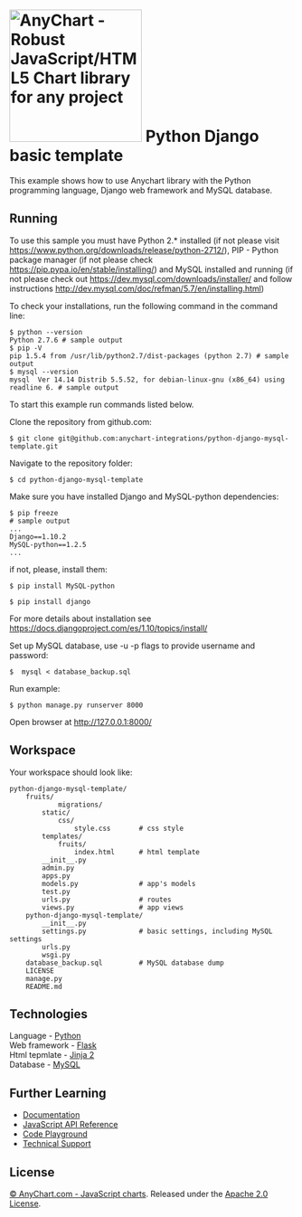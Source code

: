 [<img src="https://cdn.anychart.com/images/logo-transparent-segoe.png?2" width="234px" alt="AnyChart - Robust JavaScript/HTML5 Chart library for any project">](https://anychart.com)
Python Django basic template
=========================

This example shows how to use Anychart library with the Python programming language, Django web framework and MySQL database.

## Running

To use this sample you must have Python 2.* installed (if not please visit https://www.python.org/downloads/release/python-2712/), PIP - Python package manager (if not please check https://pip.pypa.io/en/stable/installing/) and
MySQL installed and running (if not please check out https://dev.mysql.com/downloads/installer/ and follow instructions http://dev.mysql.com/doc/refman/5.7/en/installing.html)

To check your installations, run the following command in the command line:
```
$ python --version
Python 2.7.6 # sample output
$ pip -V
pip 1.5.4 from /usr/lib/python2.7/dist-packages (python 2.7) # sample output
$ mysql --version
mysql  Ver 14.14 Distrib 5.5.52, for debian-linux-gnu (x86_64) using readline 6. # sample output
```

To start this example run commands listed below.

Clone the repository from github.com:
```
$ git clone git@github.com:anychart-integrations/python-django-mysql-template.git
```

Navigate to the repository folder:
```
$ cd python-django-mysql-template
```

Make sure you have installed Django and MySQL-python dependencies:
```
$ pip freeze
# sample output
...
Django==1.10.2
MySQL-python==1.2.5
...
```

if not, please, install them:
```
$ pip install MySQL-python

$ pip install django
```
For more details about installation see https://docs.djangoproject.com/es/1.10/topics/install/

Set up MySQL database, use -u -p flags to provide username and password:
```
$  mysql < database_backup.sql
```

Run example:
```
$ python manage.py runserver 8000
```

Open browser at http://127.0.0.1:8000/

## Workspace
Your workspace should look like:
```
python-django-mysql-template/
    fruits/
            migrations/
        static/
            css/
                style.css       # css style
        templates/
            fruits/
                index.html      # html template
        __init__.py
        admin.py
        apps.py
        models.py               # app's models
        test.py
        urls.py                 # routes
        views.py                # app views
    python-django-mysql-template/
        __init__.py
        settings.py             # basic settings, including MySQL settings
        urls.py
        wsgi.py
    database_backup.sql         # MySQL database dump
    LICENSE
    manage.py
    README.md

```

## Technologies
Language - [Python](https://www.python.org/)<br />
Web framework - [Flask](http://flask.pocoo.org/)<br />
Html tepmlate - [Jinja 2](http://jinja.pocoo.org/docs/dev/)<br />
Database - [MySQL](https://www.mysql.com/)<br />


## Further Learning
* [Documentation](https://docs.anychart.com)
* [JavaScript API Reference](https://api.anychart.com)
* [Code Playground](https://playground.anychart.com)
* [Technical Support](https://anychart.com/support)

## License
[© AnyChart.com - JavaScript charts](http://www.anychart.com). Released under the [Apache 2.0 License](https://github.com/anychart-integrations/python-flask-mysql-template/blob/master/LICENSE).
